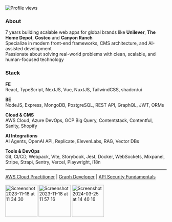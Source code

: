 ![Profile views](https://komarev.com/ghpvc/?username=martiniucanastasia&color=red)

### About

7 years building scalable web apps for global brands like **Unilever**, **The Home Depot**, **Costco** and **Canyon Ranch** <br />
Specialize in modern front-end frameworks, CMS architecture, and AI-assisted development <br />
Passionate about solving real-world problems with clean, scalable, and human-focused technology <br />

### Stack

**FE**  
React, TypeScript, NextJS, Vue, NuxtJS, TailwindCSS, shadcn/ui  

**BE**  
NodeJS, Express, MongoDB, PostgreSQL, REST API, GraphQL, JWT, ORMs

**Cloud & CMS**  
AWS Cloud, Azure DevOps, GCP Big Query, Contentstack, Contentful, Sanity, Shopify  

**AI Integrations**  
AI Agents, OpenAI API, Replicate, ElevenLabs, RAG, Vector DBs

**Tools & DevOps**  
Git, CI/CD, Webpack, Vite, Storybook, Jest, Docker, WebSockets, Mixpanel, Stripe, Strapi, Sentry, Vercel, Playwright, i18n  

---

[AWS Cloud Practitioner](https://www.credly.com/badges/51ca1197-2374-4379-aee5-ea9356176354) |
[Graph Developer](https://www.apollographql.com/tutorials/certifications/3b9c0770-1887-4432-b687-42ce60ec066e) |
[API Security Fundamentals](https://www.credly.com/badges/60189fce-3d28-4e5e-8bca-a0ea816f6a8e/public_url) 
<br />
<br />
<img width="100" alt="Screenshot 2023-11-18 at 11 34 30" src="https://github.com/martiniucanastasia/martiniucanastasia/assets/86486215/7a1525c7-db22-4b9c-a021-e3bc92d1f2fc">
<img width="100" alt="Screenshot 2023-11-18 at 11 57 16" src="https://github.com/martiniucanastasia/martiniucanastasia/assets/86486215/3f388bcf-59e4-4a65-ba17-a737b8cec059">
<img width="100" alt="Screenshot 2024-03-25 at 14 40 16" src="https://github.com/martiniucanastasia/martiniucanastasia/assets/86486215/5f61ab36-38a8-43ac-b2dd-07f7575e4666">
